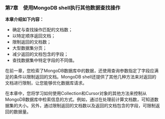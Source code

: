 ### 第7章　使用MongoDB shell执行其他数据查找操作

**本章介绍如下内容：**

+ 确定与查找操作匹配的文档数；
+ 以特定顺序返回文档；
+ 限制返回的文档数；
+ 大型数据集分页；
+ 减少返回的文档包含的字段；
+ 查找数据集中特定字段的不同值。

在前一章，您检索了MongoDB数据库中的数据，还使用查询参数指定了字段应满足的条件以限制返回的文档。MongoDB shell还提供了其他几种方法来对返回的文档进行限制，让您能够优化数据库请求。

在本章中，您将学习如何使用Collection和Cursor对象的其他方法来控制从MongoDB数据库中检索信息的方式。例如，通过在处理前计算文档数，可知道数据集的大小。另外，通过限制返回的文档数以及返回的文档包含的字段，可限制返回的数据量。

